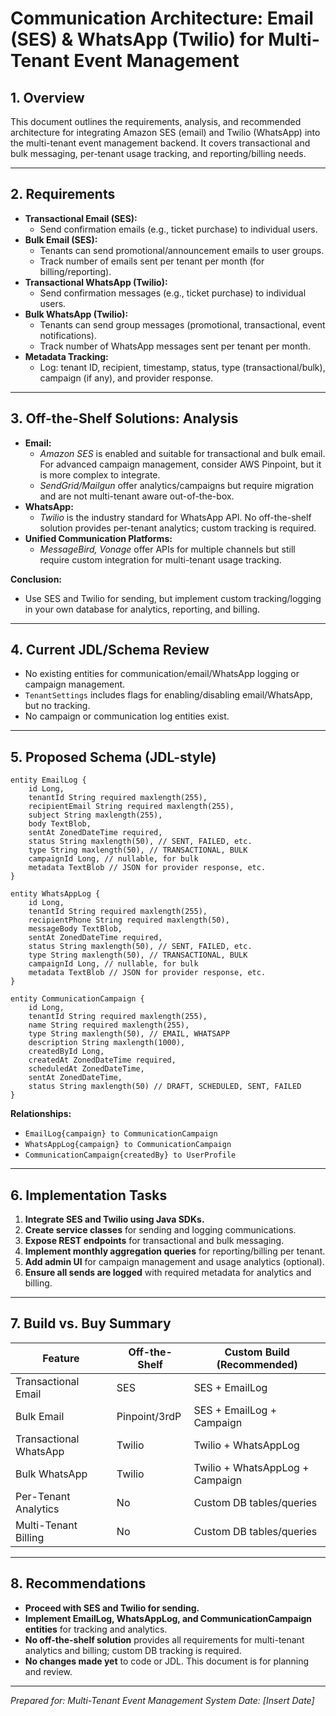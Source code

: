 # Communication Architecture: Email (SES) & WhatsApp (Twilio) for Multi-Tenant Event Management

## 1. Overview
This document outlines the requirements, analysis, and recommended architecture for integrating Amazon SES (email) and Twilio (WhatsApp) into the multi-tenant event management backend. It covers transactional and bulk messaging, per-tenant usage tracking, and reporting/billing needs.

---

## 2. Requirements
- **Transactional Email (SES):**
  - Send confirmation emails (e.g., ticket purchase) to individual users.
- **Bulk Email (SES):**
  - Tenants can send promotional/announcement emails to user groups.
  - Track number of emails sent per tenant per month (for billing/reporting).
- **Transactional WhatsApp (Twilio):**
  - Send confirmation messages (e.g., ticket purchase) to individual users.
- **Bulk WhatsApp (Twilio):**
  - Tenants can send group messages (promotional, transactional, event notifications).
  - Track number of WhatsApp messages sent per tenant per month.
- **Metadata Tracking:**
  - Log: tenant ID, recipient, timestamp, status, type (transactional/bulk), campaign (if any), and provider response.

---

## 3. Off-the-Shelf Solutions: Analysis
- **Email:**
  - *Amazon SES* is enabled and suitable for transactional and bulk email. For advanced campaign management, consider AWS Pinpoint, but it is more complex to integrate.
  - *SendGrid/Mailgun* offer analytics/campaigns but require migration and are not multi-tenant aware out-of-the-box.
- **WhatsApp:**
  - *Twilio* is the industry standard for WhatsApp API. No off-the-shelf solution provides per-tenant analytics; custom tracking is required.
- **Unified Communication Platforms:**
  - *MessageBird, Vonage* offer APIs for multiple channels but still require custom integration for multi-tenant usage tracking.

**Conclusion:**
- Use SES and Twilio for sending, but implement custom tracking/logging in your own database for analytics, reporting, and billing.

---

## 4. Current JDL/Schema Review
- No existing entities for communication/email/WhatsApp logging or campaign management.
- `TenantSettings` includes flags for enabling/disabling email/WhatsApp, but no tracking.
- No campaign or communication log entities exist.

---

## 5. Proposed Schema (JDL-style)

```jdl
entity EmailLog {
    id Long,
    tenantId String required maxlength(255),
    recipientEmail String required maxlength(255),
    subject String maxlength(255),
    body TextBlob,
    sentAt ZonedDateTime required,
    status String maxlength(50), // SENT, FAILED, etc.
    type String maxlength(50), // TRANSACTIONAL, BULK
    campaignId Long, // nullable, for bulk
    metadata TextBlob // JSON for provider response, etc.
}

entity WhatsAppLog {
    id Long,
    tenantId String required maxlength(255),
    recipientPhone String required maxlength(50),
    messageBody TextBlob,
    sentAt ZonedDateTime required,
    status String maxlength(50), // SENT, FAILED, etc.
    type String maxlength(50), // TRANSACTIONAL, BULK
    campaignId Long, // nullable, for bulk
    metadata TextBlob // JSON for provider response, etc.
}

entity CommunicationCampaign {
    id Long,
    tenantId String required maxlength(255),
    name String required maxlength(255),
    type String maxlength(50), // EMAIL, WHATSAPP
    description String maxlength(1000),
    createdById Long,
    createdAt ZonedDateTime required,
    scheduledAt ZonedDateTime,
    sentAt ZonedDateTime,
    status String maxlength(50) // DRAFT, SCHEDULED, SENT, FAILED
}
```

**Relationships:**
- `EmailLog{campaign} to CommunicationCampaign`
- `WhatsAppLog{campaign} to CommunicationCampaign`
- `CommunicationCampaign{createdBy} to UserProfile`

---

## 6. Implementation Tasks
1. **Integrate SES and Twilio using Java SDKs.**
2. **Create service classes** for sending and logging communications.
3. **Expose REST endpoints** for transactional and bulk messaging.
4. **Implement monthly aggregation queries** for reporting/billing per tenant.
5. **Add admin UI** for campaign management and usage analytics (optional).
6. **Ensure all sends are logged** with required metadata for analytics and billing.

---

## 7. Build vs. Buy Summary

| Feature                | Off-the-Shelf | Custom Build (Recommended) |
|------------------------|---------------|---------------------------|
| Transactional Email    | SES           | SES + EmailLog            |
| Bulk Email             | Pinpoint/3rdP | SES + EmailLog + Campaign |
| Transactional WhatsApp | Twilio        | Twilio + WhatsAppLog      |
| Bulk WhatsApp          | Twilio        | Twilio + WhatsAppLog + Campaign |
| Per-Tenant Analytics   | No            | Custom DB tables/queries  |
| Multi-Tenant Billing   | No            | Custom DB tables/queries  |

---

## 8. Recommendations
- **Proceed with SES and Twilio for sending.**
- **Implement EmailLog, WhatsAppLog, and CommunicationCampaign entities** for tracking and analytics.
- **No off-the-shelf solution** provides all requirements for multi-tenant analytics and billing; custom DB tracking is required.
- **No changes made yet** to code or JDL. This document is for planning and review.

---

*Prepared for: Multi-Tenant Event Management System*
*Date: [Insert Date]*